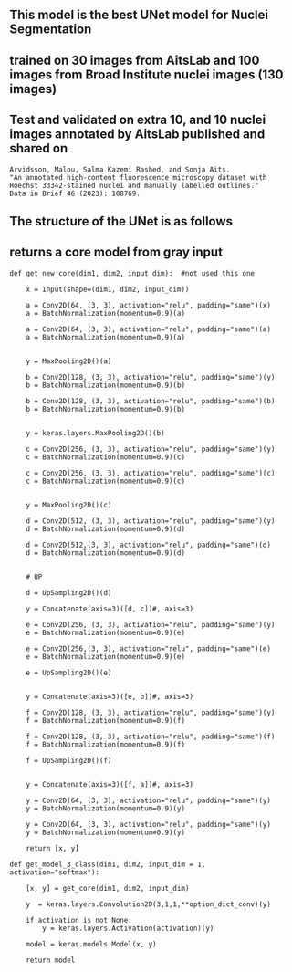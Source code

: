 ## This model is the best UNet model for Nuclei Segmentation
## trained on 30 images from AitsLab and 100 images from Broad Institute nuclei images (130 images)
## Test and validated on extra 10, and 10 nuclei images annotated by AitsLab published and shared on 
    Arvidsson, Malou, Salma Kazemi Rashed, and Sonja Aits.
    "An annotated high-content fluorescence microscopy dataset with Hoechst 33342-stained nuclei and manually labelled outlines."
    Data in Brief 46 (2023): 108769.

## The structure of the UNet is as follows

## returns a core model from gray input 

    def get_new_core(dim1, dim2, input_dim):  #not used this one
        
        x = Input(shape=(dim1, dim2, input_dim))
        
        a = Conv2D(64, (3, 3), activation="relu", padding="same")(x)  
        a = BatchNormalization(momentum=0.9)(a)

        a = Conv2D(64, (3, 3), activation="relu", padding="same")(a)
        a = BatchNormalization(momentum=0.9)(a)

        
        y = MaxPooling2D()(a)

        b = Conv2D(128, (3, 3), activation="relu", padding="same")(y)
        b = BatchNormalization(momentum=0.9)(b)

        b = Conv2D(128, (3, 3), activation="relu", padding="same")(b)
        b = BatchNormalization(momentum=0.9)(b)

        
        y = keras.layers.MaxPooling2D()(b)

        c = Conv2D(256, (3, 3), activation="relu", padding="same")(y)
        c = BatchNormalization(momentum=0.9)(c)

        c = Conv2D(256, (3, 3), activation="relu", padding="same")(c)
        c = BatchNormalization(momentum=0.9)(c)

        
        y = MaxPooling2D()(c)

        d = Conv2D(512, (3, 3), activation="relu", padding="same")(y)
        d = BatchNormalization(momentum=0.9)(d)

        d = Conv2D(512,(3, 3), activation="relu", padding="same")(d)
        d = BatchNormalization(momentum=0.9)(d)

    
        # UP

        d = UpSampling2D()(d)

        y = Concatenate(axis=3)([d, c])#, axis=3)

        e = Conv2D(256, (3, 3), activation="relu", padding="same")(y)
        e = BatchNormalization(momentum=0.9)(e)

        e = Conv2D(256,(3, 3), activation="relu", padding="same")(e)
        e = BatchNormalization(momentum=0.9)(e)

        e = UpSampling2D()(e)

        
        y = Concatenate(axis=3)([e, b])#, axis=3)

        f = Conv2D(128, (3, 3), activation="relu", padding="same")(y)
        f = BatchNormalization(momentum=0.9)(f)

        f = Conv2D(128, (3, 3), activation="relu", padding="same")(f)
        f = BatchNormalization(momentum=0.9)(f)

        f = UpSampling2D()(f)

        
        y = Concatenate(axis=3)([f, a])#, axis=3)

        y = Conv2D(64, (3, 3), activation="relu", padding="same")(y)
        y = BatchNormalization(momentum=0.9)(y)

        y = Conv2D(64, (3, 3), activation="relu", padding="same")(y)
        y = BatchNormalization(momentum=0.9)(y)

        return [x, y]

    def get_model_3_class(dim1, dim2, input_dim = 1, activation="softmax"):
        
        [x, y] = get_core(dim1, dim2, input_dim)

        y  = keras.layers.Convolution2D(3,1,1,**option_dict_conv)(y)

        if activation is not None:
            y = keras.layers.Activation(activation)(y)

        model = keras.models.Model(x, y)
        
        return model
 

